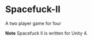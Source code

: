 Spacefuck-II
============

A two player game for four

**Note** Spacefuck II is written for Unity 4.
